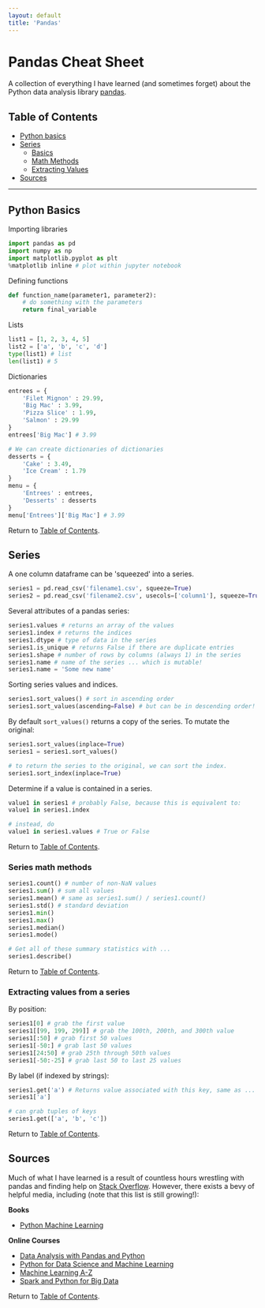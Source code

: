 ```yaml
---
layout: default
title: 'Pandas'
---
```


# Pandas Cheat Sheet

A collection of everything I have learned (and sometimes forget) about the Python data analysis library [pandas](http://pandas.pydata.org/).

## <a name='toc'></a>Table of Contents

* [Python basics](#basics)
* [Series](#series)
    * [Basics](#series)
    * [Math Methods](#series_math)
    * [Extracting Values](#series_values)
* [Sources](#sources)

---

## <a name='basics'></a>Python Basics

Importing libraries
``` python
import pandas as pd
import numpy as np
import matplotlib.pyplot as plt
%matplotlib inline # plot within jupyter notebook
```

Defining functions
``` python
def function_name(parameter1, parameter2):
    # do something with the parameters
    return final_variable
```

Lists
``` python
list1 = [1, 2, 3, 4, 5]
list2 = ['a', 'b', 'c', 'd']
type(list1) # list
len(list1) # 5
```

Dictionaries
``` python
entrees = {
    'Filet Mignon' : 29.99,
    'Big Mac' : 3.99,
    'Pizza Slice' : 1.99,
    'Salmon' : 29.99
}
entrees['Big Mac'] # 3.99

# We can create dictionaries of dictionaries
desserts = {
    'Cake' : 3.49,
    'Ice Cream' : 1.79
}
menu = {
    'Entrees' : entrees,
    'Desserts' : desserts
}
menu['Entrees']['Big Mac'] # 3.99
```
Return to [Table of Contents](#toc).

## <a name='series'></a>Series

A one column dataframe can be 'squeezed' into a series.
``` python
series1 = pd.read_csv('filename1.csv', squeeze=True)
series2 = pd.read_csv('filename2.csv', usecols=['column1'], squeeze=True)
```

Several attributes of a pandas series:
``` python
series1.values # returns an array of the values
series1.index # returns the indices
series1.dtype # type of data in the series
series1.is_unique # returns False if there are duplicate entries
series1.shape # number of rows by columns (always 1) in the series
series1.name # name of the series ... which is mutable!
series1.name = 'Some new name'
```

Sorting series values and indices.
``` python
series1.sort_values() # sort in ascending order
series1.sort_values(ascending=False) # but can be in descending order!
```

By default `sort_values()` returns a copy of the series. To mutate the original:
``` python
series1.sort_values(inplace=True)
series1 = series1.sort_values()

# to return the series to the original, we can sort the index.
series1.sort_index(inplace=True)
```

Determine if a value is contained in a series.
``` python
value1 in series1 # probably False, because this is equivalent to:
value1 in series1.index

# instead, do
value1 in series1.values # True or False
```
Return to [Table of Contents](#toc).

### <a name='series_math'></a>Series math methods

``` python
series1.count() # number of non-NaN values
series1.sum() # sum all values
series1.mean() # same as series1.sum() / series1.count()
series1.std() # standard deviation
series1.min()
series1.max()
series1.median()
series1.mode()

# Get all of these summary statistics with ...
series1.describe()
```

Return to [Table of Contents](#toc).

### <a name='series_values'></a>Extracting values from a series

By position:

``` python
series1[0] # grab the first value
series1[[99, 199, 299]] # grab the 100th, 200th, and 300th value
series1[:50] # grab first 50 values
series1[-50:] # grab last 50 values
series1[24:50] # grab 25th through 50th values
series1[-50:-25] # grab last 50 to last 25 values
```

By label (if indexed by strings):

``` python
series1.get('a') # Returns value associated with this key, same as ...
series1['a']

# can grab tuples of keys
series1.get(['a', 'b', 'c'])
```

Return to [Table of Contents](#toc).

## <a name='sources'></a>Sources

Much of what I have learned is a result of countless hours wrestling with pandas and finding help on [Stack Overflow](https://stackoverflow.com/questions/tagged/pandas). However, there exists a bevy of helpful media, including (note that this list is still growing!):

**Books**

* [Python Machine Learning](https://www.amazon.com/Python-Machine-Learning-scikit-learn-TensorFlow/dp/1787125939/ref=dp_ob_image_bk)

**Online Courses**

* [Data Analysis with Pandas and Python](https://www.udemy.com/data-analysis-with-pandas/learn/v4/overview)
* [Python for Data Science and Machine Learning](https://www.udemy.com/python-for-data-science-and-machine-learning-bootcamp/learn/v4/)
* [Machine Learning A-Z](https://www.udemy.com/machinelearning/learn/v4/)
* [Spark and Python for Big Data](https://www.udemy.com/spark-and-python-for-big-data-with-pyspark/learn/v4/)

Return to [Table of Contents](#toc).
